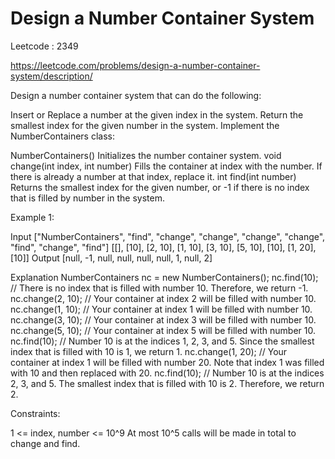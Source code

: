 # Design a Number Container System

Leetcode : 2349

https://leetcode.com/problems/design-a-number-container-system/description/


Design a number container system that can do the following:

Insert or Replace a number at the given index in the system.
Return the smallest index for the given number in the system.
Implement the NumberContainers class:

NumberContainers() Initializes the number container system.
void change(int index, int number) Fills the container at index with the number. If there is already a number at that index, replace it.
int find(int number) Returns the smallest index for the given number, or -1 if there is no index that is filled by number in the system.
 

Example 1:

Input
["NumberContainers", "find", "change", "change", "change", "change", "find", "change", "find"]
[[], [10], [2, 10], [1, 10], [3, 10], [5, 10], [10], [1, 20], [10]]
Output
[null, -1, null, null, null, null, 1, null, 2]

Explanation
NumberContainers nc = new NumberContainers();
nc.find(10); // There is no index that is filled with number 10. Therefore, we return -1.
nc.change(2, 10); // Your container at index 2 will be filled with number 10.
nc.change(1, 10); // Your container at index 1 will be filled with number 10.
nc.change(3, 10); // Your container at index 3 will be filled with number 10.
nc.change(5, 10); // Your container at index 5 will be filled with number 10.
nc.find(10); // Number 10 is at the indices 1, 2, 3, and 5. Since the smallest index that is filled with 10 is 1, we return 1.
nc.change(1, 20); // Your container at index 1 will be filled with number 20. Note that index 1 was filled with 10 and then replaced with 20. 
nc.find(10); // Number 10 is at the indices 2, 3, and 5. The smallest index that is filled with 10 is 2. Therefore, we return 2.
 

Constraints:

1 <= index, number <= 10^9
At most 10^5 calls will be made in total to change and find.

